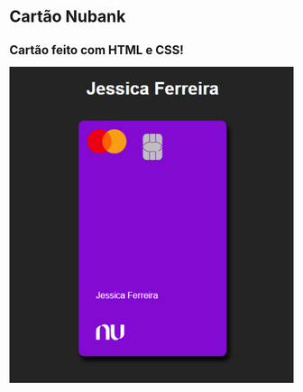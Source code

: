 # Cartão Nubank

## Cartão feito com HTML e CSS!

![cartao](https://github.com/Jessicabferreira/cartao-nubank/blob/main/cartao.png)
